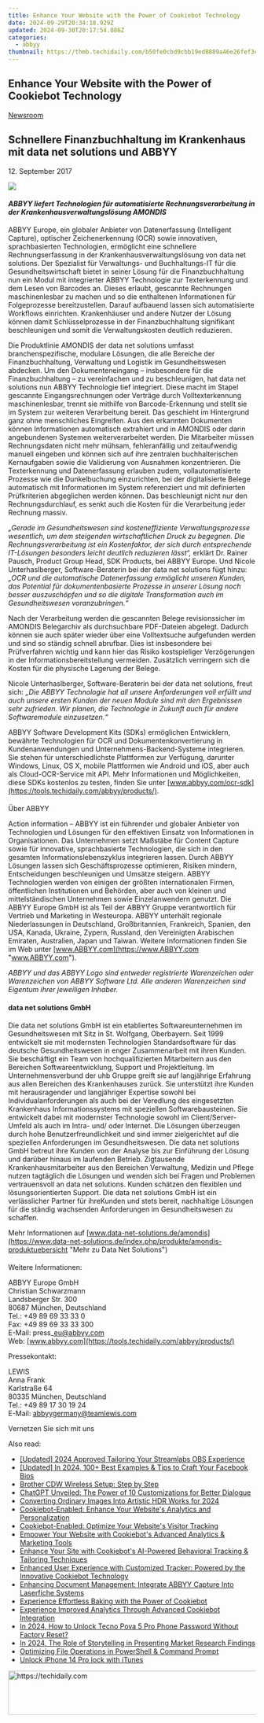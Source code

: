 ```yaml
---
title: Enhance Your Website with the Power of Cookiebot Technology
date: 2024-09-29T20:34:18.929Z
updated: 2024-09-30T20:17:54.086Z
categories:
  - abbyy
thumbnail: https://thmb.techidaily.com/b50fe0cbd9cbb19ed8809a46e26fef3c1e35eecf8f5029c9276b28fff4f6f7be.jpg
---
```


## Enhance Your Website with the Power of Cookiebot Technology

[Newsroom](https://tools.techidaily.com/abbyy/products/)

## Schnellere Finanzbuchhaltung im Krankenhaus mit data net solutions und ABBYY

12\. September 2017

![](https://content.abbyy.com/-/media/project/abbyy/abbyy/branchtemplates/shutterstock_1272462163_1296-x-729.jpg?h=729&iar=0&w=1296)

#### _ABBYY liefert Technologien für automatisierte Rechnungsverarbeitung in der Krankenhausverwaltungslösung AMONDIS_

ABBYY Europe, ein globaler Anbieter von Datenerfassung (Intelligent Capture), optischer Zeichenerkennung (OCR) sowie innovativen, sprachbasierten Technologien, ermöglicht eine schnellere Rechnungserfassung in der Krankenhausverwaltungslösung von data net solutions. Der Spezialist für Verwaltungs- und Buchhaltungs-IT für die Gesundheitswirtschaft bietet in seiner Lösung für die Finanzbuchhaltung nun ein Modul mit integrierter ABBYY Technologie zur Texterkennung und dem Lesen von Barcodes an. Dieses erlaubt, gescannte Rechnungen maschinenlesbar zu machen und so die enthaltenen Informationen für Folgeprozesse bereitzustellen. Darauf aufbauend lassen sich automatisierte Workflows einrichten. Krankenhäuser und andere Nutzer der Lösung können damit Schlüsselprozesse in der Finanzbuchhaltung signifikant beschleunigen und somit die Verwaltungskosten deutlich reduzieren.

  
Die Produktlinie AMONDIS der data net solutions umfasst branchenspezifische, modulare Lösungen, die alle Bereiche der Finanzbuchhaltung, Verwaltung und Logistik im Gesundheitswesen abdecken. Um den Dokumenteneingang – insbesondere für die Finanzbuchhaltung – zu vereinfachen und zu beschleunigen, hat data net solutions nun ABBYY Technologie tief integriert. Diese macht im Stapel gescannte Eingangsrechnungen oder Verträge durch Volltexterkennung maschinenlesbar, trennt sie mithilfe von Barcode-Erkennung und stellt sie im System zur weiteren Verarbeitung bereit. Das geschieht im Hintergrund ganz ohne menschliches Eingreifen. Aus den erkannten Dokumenten können Informationen automatisch extrahiert und in AMONDIS oder darin angebundenen Systemen weiterverarbeitet werden. Die Mitarbeiter müssen Rechnungsdaten nicht mehr mühsam, fehleranfällig und zeitaufwendig manuell eingeben und können sich auf ihre zentralen buchhalterischen Kernaufgaben sowie die Validierung von Ausnahmen konzentrieren. Die Texterkennung und Datenerfassung erlauben zudem, vollautomatisierte Prozesse wie die Dunkelbuchung einzurichten, bei der digitalisierte Belege automatisch mit Informationen im System referenziert und mit definierten Prüfkriterien abgeglichen werden können. Das beschleunigt nicht nur den Rechnungsdurchlauf, es senkt auch die Kosten für die Verarbeitung jeder Rechnung massiv.

  
_„Gerade im Gesundheitswesen sind kosteneffiziente Verwaltungsprozesse wesentlich, um dem steigenden wirtschaftlichen Druck zu begegnen. Die Rechnungsverarbeitung ist ein Kostenfaktor, der sich durch entsprechende IT-Lösungen besonders leicht deutlich reduzieren lässt“,_ erklärt Dr. Rainer Pausch, Product Group Head, SDK Products, bei ABBYY Europe. Und Nicole Unterhaslberger, Software-Beraterin bei der data net solutions fügt hinzu: _„OCR und die automatische Datenerfassung ermöglicht unseren Kunden, das Potential für dokumentenbasierte Prozesse in unserer Lösung noch besser auszuschöpfen und so die digitale Transformation auch im Gesundheitswesen voranzubringen.“_ 

  
Nach der Verarbeitung werden die gescannten Belege revisionssicher im AMONDIS Belegarchiv als durchsuchbare PDF-Dateien abgelegt. Dadurch können sie auch später wieder über eine Volltextsuche aufgefunden werden und sind so ständig schnell abrufbar. Dies ist insbesondere bei Prüfverfahren wichtig und kann hier das Risiko kostspieliger Verzögerungen in der Informationsbereitstellung vermeiden. Zusätzlich verringern sich die Kosten für die physische Lagerung der Belege.

  
Nicole Unterhaslberger, Software-Beraterin bei der data net solutions, freut sich: _„Die ABBYY Technologie hat all unsere Anforderungen voll erfüllt und auch unsere ersten Kunden der neuen Module sind mit den Ergebnissen sehr zufrieden. Wir planen, die Technologie in Zukunft auch für andere Softwaremodule einzusetzen.“_

  
ABBYY Software Development Kits (SDKs) ermöglichen Entwicklern, bewährte Technologien für OCR und Dokumentenkonvertierung in Kundenanwendungen und Unternehmens-Backend-Systeme integrieren. Sie stehen für unterschiedlichste Plattformen zur Verfügung, darunter Windows, Linux, OS X, mobile Plattformen wie Android und iOS, aber auch als Cloud-OCR-Service mit API. Mehr Informationen und Möglichkeiten, diese SDKs kostenlos zu testen, finden Sie unter [www.abbyy.com/ocr-sdk](https://tools.techidaily.com/abbyy/products/).

####   
Über ABBYY

Action information – ABBYY ist ein führender und globaler Anbieter von Technologien und Lösungen für den effektiven Einsatz von Informationen in Organisationen. Das Unternehmen setzt Maßstäbe für Content Capture sowie für innovative, sprachbasierte Technologien, die sich in den gesamten Informationslebenszyklus integrieren lassen. Durch ABBYY Lösungen lassen sich Geschäftsprozesse optimieren, Risiken mindern, Entscheidungen beschleunigen und Umsätze steigern. ABBYY Technologien werden von einigen der größten internationalen Firmen, öffentlichen Institutionen und Behörden, aber auch von kleinen und mittelständischen Unternehmen sowie Einzelanwendern genutzt. Die ABBYY Europe GmbH ist als Teil der ABBYY Gruppe verantwortlich für Vertrieb und Marketing in Westeuropa. ABBYY unterhält regionale Niederlassungen in Deutschland, Großbritannien, Frankreich, Spanien, den USA, Kanada, Ukraine, Zypern, Russland, den Vereinigten Arabischen Emiraten, Australien, Japan und Taiwan. Weitere Informationen finden Sie im Web unter [www.ABBYY.com](https://www.ABBYY.com "www.ABBYY.com").

_ABBYY und das ABBYY Logo sind entweder registrierte Warenzeichen oder Warenzeichen von ABBYY Software Ltd. Alle anderen Warenzeichen sind Eigentum ihrer jeweiligen Inhaber._

#### data net solutions GmbH

Die data net solutions GmbH ist ein etabliertes Softwareunternehmen im Gesundheitswesen mit Sitz in St. Wolfgang, Oberbayern. Seit 1999 entwickelt sie mit modernsten Technologien Standardsoftware für das deutsche Gesundheitswesen in enger Zusammenarbeit mit ihren Kunden. Sie beschäftigt ein Team von hochqualifizierten Mitarbeitern aus den Bereichen Softwareentwicklung, Support und Projektleitung. Im Unternehmensverbund der uhb Gruppe greift sie auf langjährige Erfahrung aus allen Bereichen des Krankenhauses zurück. Sie unterstützt ihre Kunden mit herausragender und langjähriger Expertise sowohl bei Individualanforderungen als auch bei der Veredlung des eingesetzten Krankenhaus Informationssystems mit speziellen Softwarebausteinen. Sie entwickelt dabei mit modernster Technologie sowohl im Client/Server-Umfeld als auch im Intra- und/ oder Internet. Die Lösungen überzeugen durch hohe Benutzerfreundlichkeit und sind immer zielgerichtet auf die speziellen Anforderungen im Gesundheitswesen. Die data net solutions GmbH betreut ihre Kunden von der Analyse bis zur Einführung der Lösung und darüber hinaus im laufenden Betrieb. Zigtausende Krankenhausmitarbeiter aus den Bereichen Verwaltung, Medizin und Pflege nutzen tagtäglich die Lösungen und wenden sich bei Fragen und Problemen vertrauensvoll an data net solutions. Kunden schätzen den flexiblen und lösungsorientierten Support. Die data net solutions GmbH ist ein verlässlicher Partner für ihreKunden und stets bereit, nachhaltige Lösungen für die ständig wachsenden Anforderungen im Gesundheitswesen zu schaffen.  
  
Mehr Informationen auf [www.data-net-solutions.de/amondis](https://www.data-net-solutions.de/index.php/produkte/amondis-produktuebersicht "Mehr zu Data Net Solutions")

####   
Weitere Informationen:

ABBYY Europe GmbH  
Christian Schwarzmann  
Landsberger Str. 300   
80687 München, Deutschland   
Tel.: +49 89 69 33 33 0  
Fax: +49 89 69 33 33 300  
E-Mail: press\_eu@abbyy.com  
Web: [www.abbyy.com](https://tools.techidaily.com/abbyy/products/)

Pressekontakt:

LEWIS  
Anna Frank  
Karlstraße 64  
80335 München, Deutschland  
Tel.: +49 89 17 30 19 24  
E-Mail: [abbyygermany@teamlewis.com](https://tools.techidaily.com/abbyy/products/)

Vernetzen Sie sich mit uns

<ins class="adsbygoogle"
     style="display:block"
     data-ad-format="autorelaxed"
     data-ad-client="ca-pub-7571918770474297"
     data-ad-slot="1223367746"></ins>

<ins class="adsbygoogle"
     style="display:block"
     data-ad-client="ca-pub-7571918770474297"
     data-ad-slot="8358498916"
     data-ad-format="auto"
     data-full-width-responsive="true"></ins>

<span class="atpl-alsoreadstyle">Also read:</span>
<div><ul>
<li><a href="https://screen-sharing-recording.techidaily.com/updated-2024-approved-tailoring-your-streamlabs-obs-experience/"><u>[Updated] 2024 Approved Tailoring Your Streamlabs OBS Experience</u></a></li>
<li><a href="https://facebook-clips.techidaily.com/updated-in-2024-100plus-best-examples-and-tips-to-craft-your-facebook-bios/"><u>[Updated] In 2024, 100+ Best Examples & Tips to Craft Your Facebook Bios</u></a></li>
<li><a href="https://printer-issues.techidaily.com/brother-cdw-wireless-setup-step-by-step/"><u>Brother CDW Wireless Setup: Step by Step</u></a></li>
<li><a href="https://tech-hub.techidaily.com/chatgpt-unveiled-the-power-of-10-customizations-for-better-dialogue/"><u>ChatGPT Unveiled: The Power of 10 Customizations for Better Dialogue</u></a></li>
<li><a href="https://article-files.techidaily.com/converting-ordinary-images-into-artistic-hdr-works-for-2024/"><u>Converting Ordinary Images Into Artistic HDR Works for 2024</u></a></li>
<li><a href="https://discover-alternatives.techidaily.com/cookiebot-enabled-enhance-your-websites-analytics-and-personalization/"><u>Cookiebot-Enabled: Enhance Your Website's Analytics and Personalization</u></a></li>
<li><a href="https://discover-alternatives.techidaily.com/cookiebot-enabled-optimize-your-websites-visitor-tracking/"><u>Cookiebot-Enabled: Optimize Your Website's Visitor Tracking</u></a></li>
<li><a href="https://discover-alternatives.techidaily.com/empower-your-website-with-cookiebots-advanced-analytics-and-marketing-tools/"><u>Empower Your Website with Cookiebot's Advanced Analytics & Marketing Tools</u></a></li>
<li><a href="https://discover-alternatives.techidaily.com/enhance-your-site-with-cookiebots-ai-powered-behavioral-tracking-and-tailoring-techniques/"><u>Enhance Your Site with Cookiebot's AI-Powered Behavioral Tracking & Tailoring Techniques</u></a></li>
<li><a href="https://discover-alternatives.techidaily.com/enhanced-user-experience-with-customized-tracker-powered-by-the-innovative-cookiebot-technology/"><u>Enhanced User Experience with Customized Tracker: Powered by the Innovative Cookiebot Technology</u></a></li>
<li><a href="https://discover-alternatives.techidaily.com/enhancing-document-management-integrate-abbyy-capture-into-laserfiche-systems/"><u>Enhancing Document Management: Integrate ABBYY Capture Into Laserfiche Systems</u></a></li>
<li><a href="https://discover-alternatives.techidaily.com/experience-effortless-baking-with-the-power-of-cookiebot/"><u>Experience Effortless Baking with the Power of Cookiebot</u></a></li>
<li><a href="https://discover-alternatives.techidaily.com/experience-improved-analytics-through-advanced-cookiebot-integration/"><u>Experience Improved Analytics Through Advanced Cookiebot Integration</u></a></li>
<li><a href="https://unlock-android.techidaily.com/in-2024-how-to-unlock-tecno-pova-5-pro-phone-password-without-factory-reset-by-drfone-android/"><u>In 2024, How to Unlock Tecno Pova 5 Pro Phone Password Without Factory Reset?</u></a></li>
<li><a href="https://article-knowledge.techidaily.com/in-2024-the-role-of-storytelling-in-presenting-market-research-findings/"><u>In 2024, The Role of Storytelling in Presenting Market Research Findings</u></a></li>
<li><a href="https://win11-tips.techidaily.com/optimizing-file-operations-in-powershell-and-command-prompt/"><u>Optimizing File Operations in PowerShell & Command Prompt</u></a></li>
<li><a href="https://techidaily.com/unlock-iphone-14-pro-lock-with-itunes-by-drfone-ios-unlock-ios-unlock/"><u>Unlock iPhone 14 Pro lock with iTunes</u></a></li>
</ul></div>

<!-- affiliate ads begin -->
<a href="https://appsumo.8odi.net/c/5597632/2087485/7443" target="_top" id="2087485">
  <img src="//a.impactradius-go.com/display-ad/7443-2087485" border="0" alt="https://techidaily.com" width="728" height="90"/>
</a>
<img height="0" width="0" src="https://appsumo.8odi.net/i/5597632/2087485/7443" style="position:absolute;visibility:hidden;" border="0" />
<!-- affiliate ads end -->

